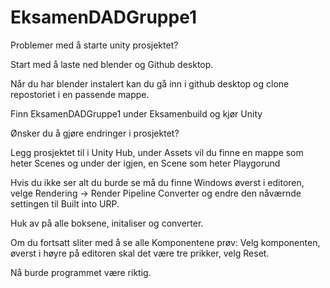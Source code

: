 # EksamenDADGruppe1

Problemer med å starte unity prosjektet?

Start med å laste ned blender og Github desktop.

Når du har blender instalert kan du gå inn i github desktop og clone repostoriet i en passende mappe.

Finn EksamenDADGruppe1 under Eksamenbuild og kjør Unity

Ønsker du å gjøre endringer i prosjektet?

Legg prosjektet til i Unity Hub, under Assets vil du finne en mappe som heter Scenes og under der igjen, en Scene som heter Playgorund

Hvis du ikke ser alt du burde se må du finne Windows øverst i editoren, velge Rendering -> Render Pipeline Converter og endre den nåværnde settingen til Built into URP.

Huk av på alle boksene, initaliser og converter.

Om du fortsatt sliter med å se alle Komponentene prøv: Velg komponenten, øverst i høyre på editoren skal det være tre prikker, velg Reset.

Nå burde programmet være riktig.
